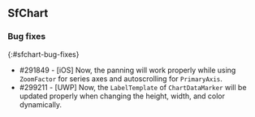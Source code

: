 ## SfChart

### Bug fixes
{:#sfchart-bug-fixes}

* \#291849 - [iOS] Now, the panning will work properly while using `ZoomFactor` for series axes and autoscrolling for `PrimaryAxis`.
* \#299211 - [UWP] Now, the `LabelTemplate` of `ChartDataMarker` will be updated properly when changing the height, width, and color dynamically.